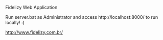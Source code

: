 Fidelizy Web Application

Run server.bat as Administrator and access http://localhost:8000/ to run locally! :)

http://www.fidelizy.com.br/